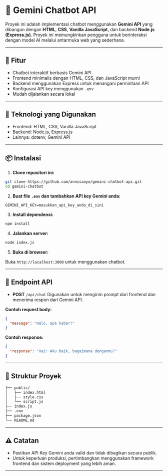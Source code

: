 # 💬 Gemini Chatbot API

Proyek ini adalah implementasi chatbot menggunakan **Gemini API** yang dibangun dengan **HTML**, **CSS**, **Vanilla JavaScript**, dan backend **Node.js (Express.js)**. Proyek ini memungkinkan pengguna untuk berinteraksi dengan model AI melalui antarmuka web yang sederhana.

---

## 🚀 Fitur

* Chatbot interaktif berbasis Gemini API
* Frontend minimalis dengan HTML, CSS, dan JavaScript murni
* Backend menggunakan Express untuk menangani permintaan API
* Konfigurasi API key menggunakan `.env`
* Mudah dijalankan secara lokal

---

## 🧰 Teknologi yang Digunakan

* Frontend: HTML, CSS, Vanilla JavaScript
* Backend: Node.js, Express.js
* Lainnya: dotenv, Gemini API

---

## 📦 Instalasi

1. **Clone repositori ini:**

```bash
git clone https://github.com/annisaayu/gemini-chatbot-api.git
cd gemini-chatbot
```

2. **Buat file `.env` dan tambahkan API key Gemini anda:**

```env
GEMINI_API_KEY=masukkan_api_key_anda_di_sini
```

3. **Install dependensi:**

```bash
npm install
```

4. **Jalankan server:**

```bash
node index.js
```

5. **Buka di browser:**

Buka `http://localhost:3000` untuk menggunakan chatbot.

---

## 🔌 Endpoint API

* **POST** `/api/chat`
  Digunakan untuk mengirim prompt dari frontend dan menerima respon dari Gemini API.

**Contoh request body:**

```json
{
  "message": "Halo, apa kabar?"
}
```

**Contoh response:**

```json
{
  "response": "Hai! Aku baik, bagaimana denganmu?"
}
```

---

## 📁 Struktur Proyek

```bash
├── public/
│   ├── index.html
│   ├── style.css
│   └── script.js
├── index.js
├── .env
├── package.json
└── README.md
```

---

## ⚠️ Catatan

* Pastikan API Key Gemini anda valid dan tidak dibagikan secara publik.
* Untuk keperluan produksi, pertimbangkan menggunakan framework frontend dan sistem deployment yang lebih aman.

---

